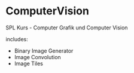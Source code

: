 # ComputerVision
SPL Kurs - Computer Grafik und Computer Vision

includes:
- Binary Image Generator
- Image Convolution
- Image Tiles
